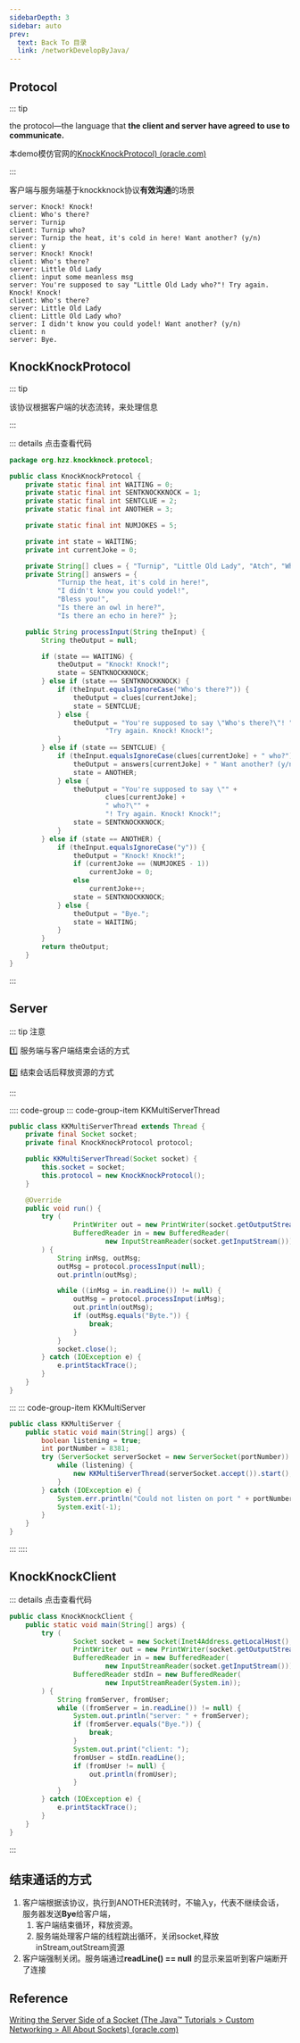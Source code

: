 ```yaml
---
sidebarDepth: 3
sidebar: auto
prev:
  text: Back To 目录
  link: /networkDevelopByJava/
---
```




## Protocol

::: tip

the protocol—the language that **the client and server have agreed to use to communicate.**

本demo模仿官网的[KnockKnockProtocol) (oracle.com)](https://docs.oracle.com/javase/tutorial/networking/sockets/clientServer.html)

:::

客户端与服务端基于knockknock协议**有效沟通**的场景

```
server: Knock! Knock!
client: Who's there?
server: Turnip
client: Turnip who?
server: Turnip the heat, it's cold in here! Want another? (y/n)
client: y
server: Knock! Knock!
client: Who's there?
server: Little Old Lady
client: input some meanless msg
server: You're supposed to say "Little Old Lady who?"! Try again. Knock! Knock!
client: Who's there?
server: Little Old Lady
client: Little Old Lady who?
server: I didn't know you could yodel! Want another? (y/n)
client: n
server: Bye.
```



## KnockKnockProtocol

::: tip

该协议根据客户端的状态流转，来处理信息

:::

::: details 点击查看代码

```java {4-7,11}
package org.hzz.knockknock.protocol;

public class KnockKnockProtocol {
    private static final int WAITING = 0;
    private static final int SENTKNOCKKNOCK = 1;
    private static final int SENTCLUE = 2;
    private static final int ANOTHER = 3;

    private static final int NUMJOKES = 5;

    private int state = WAITING;
    private int currentJoke = 0;

    private String[] clues = { "Turnip", "Little Old Lady", "Atch", "Who", "Who" };
    private String[] answers = {
            "Turnip the heat, it's cold in here!",
            "I didn't know you could yodel!",
            "Bless you!",
            "Is there an owl in here?",
            "Is there an echo in here?" };

    public String processInput(String theInput) {
        String theOutput = null;

        if (state == WAITING) {
            theOutput = "Knock! Knock!";
            state = SENTKNOCKKNOCK;
        } else if (state == SENTKNOCKKNOCK) {
            if (theInput.equalsIgnoreCase("Who's there?")) {
                theOutput = clues[currentJoke];
                state = SENTCLUE;
            } else {
                theOutput = "You're supposed to say \"Who's there?\"! " +
                        "Try again. Knock! Knock!";
            }
        } else if (state == SENTCLUE) {
            if (theInput.equalsIgnoreCase(clues[currentJoke] + " who?")) {
                theOutput = answers[currentJoke] + " Want another? (y/n)";
                state = ANOTHER;
            } else {
                theOutput = "You're supposed to say \"" +
                        clues[currentJoke] +
                        " who?\"" +
                        "! Try again. Knock! Knock!";
                state = SENTKNOCKKNOCK;
            }
        } else if (state == ANOTHER) {
            if (theInput.equalsIgnoreCase("y")) {
                theOutput = "Knock! Knock!";
                if (currentJoke == (NUMJOKES - 1))
                    currentJoke = 0;
                else
                    currentJoke++;
                state = SENTKNOCKKNOCK;
            } else {
                theOutput = "Bye.";
                state = WAITING;
            }
        }
        return theOutput;
    }
}
```

:::



## Server

::: tip 注意

:one: 服务端与客户端结束会话的方式

:two: 结束会话后释放资源的方式

:::

:::: code-group
::: code-group-item KKMultiServerThread

```java {12-16,22,24-26,28}
public class KKMultiServerThread extends Thread {
    private final Socket socket;
    private final KnockKnockProtocol protocol;

    public KKMultiServerThread(Socket socket) {
        this.socket = socket;
        this.protocol = new KnockKnockProtocol();
    }

    @Override
    public void run() {
        try (
                PrintWriter out = new PrintWriter(socket.getOutputStream(), true);
                BufferedReader in = new BufferedReader(
                        new InputStreamReader(socket.getInputStream()))
        ) {
            String inMsg, outMsg;
            outMsg = protocol.processInput(null);
            out.println(outMsg);

            while ((inMsg = in.readLine()) != null) {
                outMsg = protocol.processInput(inMsg);
                out.println(outMsg);
                if (outMsg.equals("Byte.")) {
                    break;
                }
            }
            socket.close();
        } catch (IOException e) {
            e.printStackTrace();
        }
    }
}
```

:::
::: code-group-item KKMultiServer

```java {5,6-8}
public class KKMultiServer {
    public static void main(String[] args) {
        boolean listening = true;
        int portNumber = 8381;
        try (ServerSocket serverSocket = new ServerSocket(portNumber)) {
            while (listening) {
                new KKMultiServerThread(serverSocket.accept()).start();
            }
        } catch (IOException e) {
            System.err.println("Could not listen on port " + portNumber);
            System.exit(-1);
        }
    }
}
```

:::
::::

## KnockKnockClient

::: details 点击查看代码

```java {11-21}
public class KnockKnockClient {
    public static void main(String[] args) {
        try (
                Socket socket = new Socket(Inet4Address.getLocalHost(), 8381);
                PrintWriter out = new PrintWriter(socket.getOutputStream(), true);
                BufferedReader in = new BufferedReader(
                        new InputStreamReader(socket.getInputStream()));
                BufferedReader stdIn = new BufferedReader(
                        new InputStreamReader(System.in));
        ) {
            String fromServer, fromUser;
            while ((fromServer = in.readLine()) != null) {
                System.out.println("server: " + fromServer);
                if (fromServer.equals("Bye.")) {
                    break;
                }
                System.out.print("client: ");
                fromUser = stdIn.readLine();
                if (fromUser != null) {
                    out.println(fromUser);
                }
            }
        } catch (IOException e) {
            e.printStackTrace();
        }
    }
}
```

::: 



## 结束通话的方式

1. 客户端根据该协议，执行到ANOTHER流转时，不输入y，代表不继续会话，服务器发送**Bye**给客户端，
   1. 客户端结束循环，释放资源。
   2. 服务端处理客户端的线程跳出循环，关闭socket,释放inStream,outStream资源
2. 客户端强制关闭。服务端通过**readLine() == null** 的显示来监听到客户端断开了连接



## Reference

[Writing the Server Side of a Socket (The Java™ Tutorials > Custom Networking > All About Sockets) (oracle.com)](https://docs.oracle.com/javase/tutorial/networking/sockets/clientServer.html)

